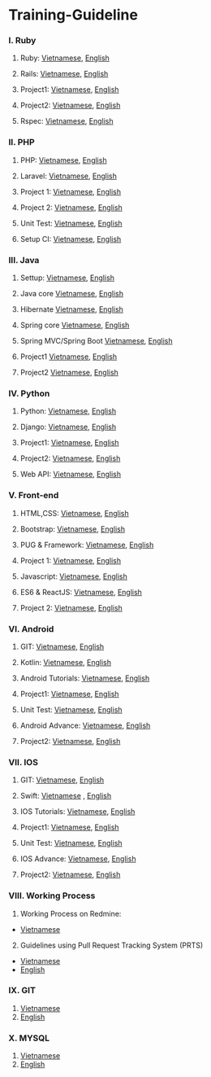 # Training-Guideline

### I. Ruby
1. Ruby: [Vietnamese](https://github.com/framgia/Training-Guideline/blob/master/Ruby/ruby.md), [English](https://github.com/framgia/Training-Guideline/blob/master/Ruby/ruby.en.md)

2. Rails: [Vietnamese](https://github.com/framgia/Training-Guideline/blob/master/Rails/rails_tutorial.md), [English](https://github.com/framgia/Training-Guideline/blob/master/Rails/rails_tutorial_en.md)

3. Project1: [Vietnamese](https://github.com/framgia/Training-Guideline/blob/master/Rails/project1.md), [English](https://github.com/framgia/Training-Guideline/blob/master/Rails/project1_en.md)

4. Project2: [Vietnamese](https://github.com/framgia/Training-Guideline/blob/master/Rails/project2.md), [English](https://github.com/framgia/Training-Guideline/blob/master/Rails/project2_en.md)

5. Rspec: [Vietnamese](https://github.com/framgia/Training-Guideline/blob/master/Rails/rspec.md), [English](https://github.com/framgia/Training-Guideline/blob/master/Rails/rspec_en.md)

### II. PHP
1. PHP: [Vietnamese](https://github.com/framgia/Training-Guideline/blob/master/PHP/php.md), [English](https://github.com/framgia/Training-Guideline/blob/master/PHP/php.en.md)

2. Laravel: [Vietnamese](https://github.com/framgia/Training-Guideline/blob/master/Laravel/laravel.md), [English](https://github.com/framgia/Training-Guideline/blob/master/Laravel/laravel.en.md)

3. Project 1: [Vietnamese](https://github.com/framgia/Training-Guideline/blob/master/Laravel/project1.md), [English](https://github.com/framgia/Training-Guideline/blob/master/Laravel/project1.en.md)

4. Project 2: [Vietnamese](https://github.com/framgia/Training-Guideline/blob/master/Laravel/project2.md), [English](https://github.com/framgia/Training-Guideline/blob/master/Laravel/project2.en.md)

5. Unit Test: [Vietnamese](https://github.com/framgia/Training-Guideline/blob/master/Laravel/unittest.md), [English](https://github.com/framgia/Training-Guideline/blob/master/Laravel/unittest.en.md)

6. Setup CI: [Vietnamese](https://github.com/framgia/Training-Guideline/blob/master/Laravel/setup_ci.md), [English](https://github.com/framgia/Training-Guideline/blob/master/Laravel/setup_ci.en.md)

### III. Java
1. Settup:
[Vietnamese](https://docs.google.com/document/d/1Bhce_meNfVhBhtTsPDtclI0Fz56VjB8-g1gKqjKMats/edit?usp=sharing),
[English](https://docs.google.com/document/d/1Bhce_meNfVhBhtTsPDtclI0Fz56VjB8-g1gKqjKMats/edit?usp=sharing)

2. Java core
[Vietnamese](https://github.com/framgia/Training-Guideline/blob/master/Java/javacore_tutorial.md),
[English](https://github.com/framgia/Training-Guideline/blob/master/Java/javacore_tutorial_en.md)

3. Hibernate
[Vietnamese](https://github.com/framgia/Training-Guideline/blob/master/Java/hibernate_tutorial.md),
[English](https://github.com/framgia/Training-Guideline/blob/master/Java/hibernate_tutorial_en.md)

4. Spring core
[Vietnamese](https://github.com/framgia/Training-Guideline/blob/master/Java/SpringCore_tutorial.md),
[English](https://github.com/framgia/Training-Guideline/blob/master/Java/SpringCore_tutorial_en.md)

5. Spring MVC/Spring Boot
[Vietnamese](https://github.com/framgia/Training-Guideline/blob/master/Java/SpringMVC_tutorial.md),
[English](https://github.com/framgia/Training-Guideline/blob/master/Java/SpringMVC_tutorial_en.md)

6. Project1
[Vietnamese](https://github.com/framgia/Training-Guideline/blob/master/Java/project_1.md),
[English](https://github.com/framgia/Training-Guideline/blob/master/Java/project_1_en.md)

7. Project2
[Vietnamese](https://github.com/framgia/Training-Guideline/blob/master/Java/project_2.md),
[English](https://github.com/framgia/Training-Guideline/blob/master/Java/project_2_en.md)

### IV. Python

1. Python: [Vietnamese](https://github.com/framgia/Training-Guideline/blob/master/Python/python.md), [English](https://github.com/framgia/Training-Guideline/blob/master/Python/python_en.md)

2. Django: [Vietnamese](https://github.com/framgia/Training-Guideline/blob/master/Django/django.md), [English](https://github.com/framgia/Training-Guideline/blob/master/Django/django_en.md)

3. Project1: [Vietnamese](https://github.com/framgia/Training-Guideline/blob/master/Django/project1.md), [English](https://github.com/framgia/Training-Guideline/blob/master/Django/project1_en.md)

4. Project2: [Vietnamese](https://github.com/framgia/Training-Guideline/blob/master/Django/project2.md), [English](https://github.com/framgia/Training-Guideline/blob/master/Django/project2_en.md)

5. Web API: [Vietnamese](https://github.com/framgia/Training-Guideline/blob/master/Django/api.md), [English](https://github.com/framgia/Training-Guideline/blob/master/Django/api_en.md)

### V. Front-end

1. HTML,CSS: [Vietnamese](https://github.com/framgia/Training-Guideline/blob/master/FrontEnd/HtmlCss.md), [English](https://github.com/framgia/Training-Guideline/blob/master/FrontEnd/HtmlCss_en.md)

2. Bootstrap: [Vietnamese](https://github.com/framgia/Training-Guideline/blob/master/FrontEnd/Bootstrap.md), [English](https://github.com/framgia/Training-Guideline/blob/master/FrontEnd/Bootstrap_en.md)

3. PUG & Framework: [Vietnamese](https://github.com/framgia/Training-Guideline/blob/master/FrontEnd/PugAndFramework.md), [English](https://github.com/framgia/Training-Guideline/blob/master/FrontEnd/PugAndFramework_en.md)

4. Project 1: [Vietnamese](https://github.com/framgia/Training-Guideline/blob/master/FrontEnd/Project1.md), [English](https://github.com/framgia/Training-Guideline/blob/master/FrontEnd/Project1_en.md)

5. Javascript: [Vietnamese](https://github.com/framgia/Training-Guideline/blob/master/FrontEnd/Javascript.md), [English](https://github.com/framgia/Training-Guideline/blob/master/FrontEnd/Javascript_en.md)

6. ES6 & ReactJS: [Vietnamese](https://github.com/framgia/Training-Guideline/blob/master/FrontEnd/ES6AndReactJS.md), [English](https://github.com/framgia/Training-Guideline/blob/master/FrontEnd/ES6AndReactJS_en.md)

7. Project 2: [Vietnamese](https://github.com/framgia/Training-Guideline/blob/master/FrontEnd/Project2.md), [English](https://github.com/framgia/Training-Guideline/blob/master/FrontEnd/Project2_en.md)

### VI. Android
1. GIT: [Vietnamese](https://github.com/framgia/Training-Guideline/blob/master/Git/git_tutorial.md), [English](https://github.com/framgia/Training-Guideline/blob/master/Git/git_tutorial_en.md)

2. Kotlin: [Vietnamese](https://github.com/framgia/Training-Guideline/blob/master/Kotlin/kotlin.md), [English](https://github.com/framgia/Training-Guideline/blob/master/Kotlin/kotlin.en.md)

4. Android Tutorials: [Vietnamese](https://github.com/framgia/Training-Guideline/blob/master/Android/android_tutorial.md), [English](https://github.com/framgia/Training-Guideline/blob/master/Android/android_tutorial_en.md)

5. Project1: [Vietnamese](https://github.com/framgia/Training-Guideline/blob/master/Android/project1.md), [English](https://github.com/framgia/Training-Guideline/blob/master/Android/project1_en.md)

6. Unit Test:  [Vietnamese](https://github.com/framgia/Training-Guideline/blob/master/Android/unit-test/unit_test.md),
      [English](https://github.com/framgia/Training-Guideline/blob/master/Android/unit-test/unit_test_en.md)

7. Android Advance: [Vietnamese](https://github.com/framgia/Training-Guideline/blob/master/Android/android_advanced.md), [English](https://github.com/framgia/Training-Guideline/blob/master/Android/android_advanced_en.md)

8. Project2: [Vietnamese](https://github.com/framgia/Training-Guideline/blob/master/Android/project2.md), [English](https://github.com/framgia/Training-Guideline/blob/master/Android/project2_en.md)

### VII. IOS
1. GIT: [Vietnamese](https://github.com/framgia/Training-Guideline/blob/master/Git/git_tutorial.md), [English](https://github.com/framgia/Training-Guideline/blob/master/Git/git_tutorial_en.md)

2. Swift: [Vietnamese](https://github.com/framgia/Training-Guideline/blob/master/Swift/swift.md) , [English](https://github.com/framgia/Training-Guideline/blob/master/Swift/swift.en.md)

4. IOS Tutorials: [Vietnamese](https://github.com/framgia/Training-Guideline/blob/master/IOS/ios_tutorial.md), [English](https://github.com/framgia/Training-Guideline/blob/master/IOS/ios_tutorial_en.md)

5. Project1: [Vietnamese](https://github.com/framgia/Training-Guideline/blob/master/IOS/project1.md), [English](https://github.com/framgia/Training-Guideline/blob/master/IOS/project1_en.md)

6. Unit Test: [Vietnamese](https://github.com/framgia/Training-Guideline/blob/master/IOS/unit_test.md), [English](https://github.com/framgia/Training-Guideline/blob/master/IOS/unit_test_en.md)

7. IOS Advance: [Vietnamese](https://github.com/framgia/Training-Guideline/blob/master/IOS/ios_advanced.md), [English](https://github.com/framgia/Training-Guideline/blob/master/IOS/ios_advanced_en.md)

8. Project2: [Vietnamese](https://github.com/framgia/Training-Guideline/blob/master/IOS/project2.md), [English](https://github.com/framgia/Training-Guideline/blob/master/IOS/project2_en.md)

### VIII. Working Process
1. Working Process on Redmine:
  - [Vietnamese](https://github.com/framgia/Training-Guideline/blob/master/WorkingProcess/redmine/redmine.md)
2. Guidelines using Pull Request Tracking System (PRTS)
  - [Vietnamese](https://github.com/framgia/Training-Guideline/blob/master/WorkingProcess/prts/prts_vi.pdf)
  - [English](https://github.com/framgia/Training-Guideline/blob/master/WorkingProcess/prts/prts_en.pdf)

### IX. GIT
1. [Vietnamese](https://github.com/framgia/Training-Guideline/blob/master/Git/git_tutorial.md)
2. [English](https://github.com/framgia/Training-Guideline/blob/master/Git/git_tutorial_en.md)

### X. MYSQL
1. [Vietnamese](https://github.com/framgia/Training-Guideline/blob/master/mysql/mysql.md)
2. [English](https://github.com/framgia/Training-Guideline/blob/master/mysql/mysql.en.md)
